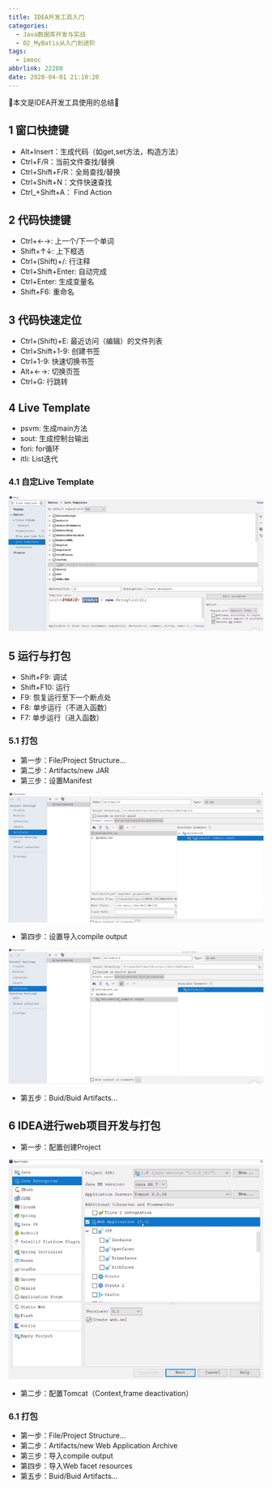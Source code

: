 ```yaml
---
title: IDEA开发工具入门
categories:
  - Java数据库开发与实战
  - 02_MyBatis从入门到进阶
tags:
  - imooc
abbrlink: 22280
date: 2020-04-01 21:10:20
---
```


:star2:本文是IDEA开发工具使用的总结:star2:

<!-- more -->

## 1 窗口快捷键

- Alt+Insert：生成代码（如get,set方法，构造方法）
- Ctrl+F/R：当前文件查找/替换
- Ctrl+Shift+F/R：全局查找/替换
- Ctrl+Shift+N：文件快速查找
- Ctrl_+Shift+A： Find Action

## 2 代码快捷键

- Ctrl+←→: 上一个/下一个单词
- Shift+↑↓: 上下框选
- Ctrl+(Shift)+/: 行注释
- Ctrl+Shift+Enter: 自动完成
- Ctrl+Enter: 生成变量名
- Shift+F6: 重命名

## 3 代码快速定位

- Ctrl+(Shift)+E: 最近访问（编辑）的文件列表
- Ctrl+Shift+1-9: 创建书签
- Ctrl+1-9: 快速切换书签
- Alt+←→: 切换页签
- Ctrl+G: 行跳转

## 4 Live Template

- psvm: 生成main方法
- sout: 生成控制台输出
- fori: for循环
- itli: List迭代

### 4.1 自定Live Template

![图片](/images/032_01_01.png)

## 5 运行与打包

- Shift+F9: 调试
- Shift+F10: 运行
- F9: 恢复运行至下一个断点处
- F8:  单步运行（不进入函数）
- F7: 单步运行（进入函数）

### 5.1 打包

- 第一步：File/Project Structure...
- 第二步：Artifacts/new JAR
- 第三步：设置Manifest

![图片](/images/032_01_02.png)

- 第四步：设置导入compile output

![图片](/images/032_01_03.png)

- 第五步：Buid/Buid Artifacts...

## 6 IDEA进行web项目开发与打包

- 第一步：配置创建Project

![图片](/images/032_01_04.png)

- 第二步：配置Tomcat（Context,frame deactivation）

### 6.1 打包

- 第一步：File/Project Structure...
- 第二步：Artifacts/new Web Application Archive
- 第三步：导入compile output
- 第四步：导入Web facet resources
- 第五步：Buid/Buid Artifacts...
